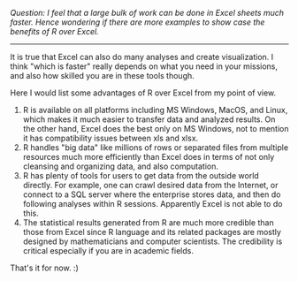 _Question: I feel that a large bulk of work can be done in Excel sheets much faster. Hence wondering if there are more examples to show case the benefits of R over Excel._

----

It is true that Excel can also do many analyses and create visualization. I think "which is faster" really depends on what you need in your missions, and also how skilled you are in these tools though.

Here I would list some advantages of R over Excel from my point of view.

1. R is available on all platforms including MS Windows, MacOS, and Linux, which makes it much easier to transfer data and analyzed results. On the other hand, Excel does the best only on MS Windows, not to mention it has compatibility issues between xls and xlsx.
2. R handles "big data" like millions of rows or separated files from multiple resources much more efficiently than Excel does in terms of not only cleansing and organizing data, and also computation.
3. R has plenty of tools for users to get data from the outside world directly. For example, one can crawl desired data from the Internet, or connect to a SQL server where the enterprise stores data, and then do following analyses within R sessions. Apparently Excel is not able to do this.
4. The statistical results generated from R are much more credible than those from Excel since R language and its related packages are mostly designed by mathematicians and computer scientists. The credibility is critical especially if you are in academic fields.

That's it for now. :)
